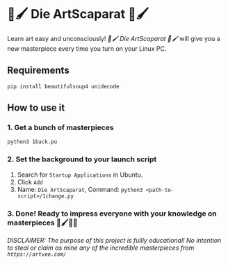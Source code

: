 # 🎨🖌️ Die ArtScaparat 🎨🖌️

Learn art easy and unconsciously! _🎨🖌️ Die ArtScaparat 🎨🖌️_ will give you a new masterpiece every time you turn on your Linux PC.

## Requirements

```
pip install beautifulsoup4 unidecode
```

## How to use it

### 1. Get a bunch of masterpieces

```
python3 1back.pu
```

### 2. Set the background to your launch script

1. Search for `Startup Applications` in Ubuntu.
2. Click `Add`
3. Name: `Die ArtScaparat`, Command: `python3 <path-to-script>/1change.py`

### 3. Done! Ready to impress everyone with your knowledge on masterpieces 🎨🖌️👨‍🎨

_DISCLAIMER: The purpose of this project is fullly educational! No intention to steal or claim as mine any of the incredible masterpieces from `https://artvee.com/`_
